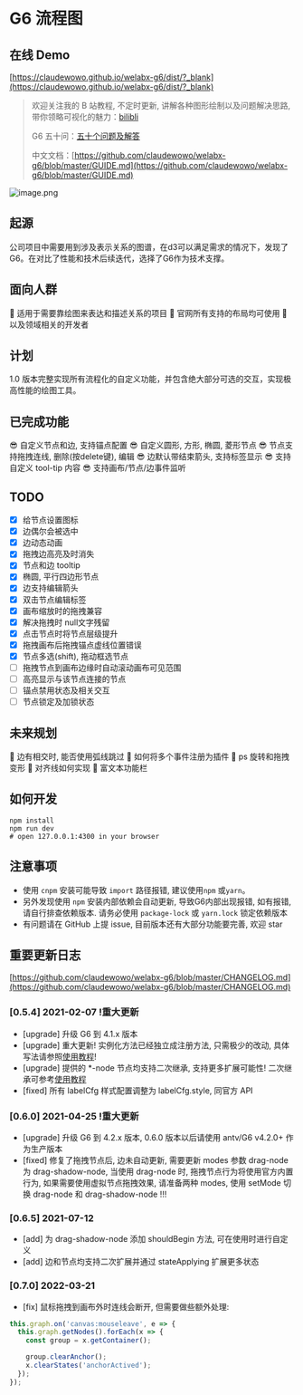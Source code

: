 # G6 流程图

## 在线 Demo

[https://claudewowo.github.io/welabx-g6/dist/?_blank](https://claudewowo.github.io/welabx-g6/dist/?_blank)
> 欢迎关注我的 B 站教程, 不定时更新, 讲解各种图形绘制以及问题解决思路, 带你领略可视化的魅力：[bilibli](http://www.bilibili.com/video/BV1YX4y1u7bB?share_medium=android&share_source=copy_link&bbid=XYECCEEEA651E106BC16F360C66C12F72B7CB&ts=1608714329434)
>
> G6 五十问：[五十个问题及解答](https://github.com/claudewowo/welabx-g6/blob/master/FAQ.md)
>
> 中文文档：[https://github.com/claudewowo/welabx-g6/blob/master/GUIDE.md](https://github.com/claudewowo/welabx-g6/blob/master/GUIDE.md)
​

![image.png](https://cdn.nlark.com/yuque/0/2021/png/566082/1628650308370-fd5bee09-cac2-4752-b1af-423382e04160.png#clientId=u4603bf6b-29eb-4&from=paste&height=723&id=Mkmiz&margin=%5Bobject%20Object%5D&name=image.png&originHeight=1446&originWidth=1580&originalType=binary&ratio=1&size=171292&status=done&style=none&taskId=u88aacbad-cb50-454a-9271-27a0b26b1a8&width=790)

## 起源

公司项目中需要用到涉及表示关系的图谱，在d3可以满足需求的情况下，发现了G6。在对比了性能和技术后续迭代，选择了G6作为技术支撑。
​

## 面向人群

🙋 适用于需要靠绘图来表达和描述关系的项目
🙋 官网所有支持的布局均可使用
🙋 以及领域相关的开发者
​

## 计划

1.0 版本完整实现所有流程化的自定义功能，并包含绝大部分可选的交互，实现极高性能的绘图工具。

## 已完成功能

😎 自定义节点和边, 支持锚点配置
😎 自定义圆形, 方形, 椭圆, 菱形节点
😎 节点支持拖拽连线, 删除(按delete键), 编辑
😎 边默认带结束箭头, 支持标签显示
😎 支持自定义 tool-tip 内容
😎 支持画布/节点/边事件监听

## TODO

- [x]  给节点设置图标
- [x]  边偶尔会被选中
- [x]  边动态动画
- [x]  拖拽边高亮及时消失
- [x]  节点和边 tooltip
- [x]  椭圆, 平行四边形节点
- [x]  边支持编辑箭头
- [x]  双击节点编辑标签
- [x]  画布缩放时的拖拽兼容
- [x]  解决拖拽时 null文字残留
- [x]  点击节点时将节点层级提升
- [x]  拖拽画布后拖拽锚点虚线位置错误
- [x]  节点多选(shift), 拖动框选节点
- [ ]  拖拽节点到画布边缘时自动滚动画布可见范围
- [ ]  高亮显示与该节点连接的节点
- [ ]  锚点禁用状态及相关交互
- [ ]  节点锁定及加锁状态

## 未来规划

🤔 边有相交时, 能否使用弧线跳过
🤔 如何将多个事件注册为插件
🤔 ps 旋转和拖拽变形
🤔 对齐线如何实现
🤔 富文本功能栏
​
## 如何开发

```shell
npm install
npm run dev
# open 127.0.0.1:4300 in your browser
```

## 注意事项

- 使用 `cnpm` 安装可能导致 `import` 路径报错, 建议使用`npm` 或`yarn`。
- 另外发现使用 `npm` 安装内部依赖会自动更新, 导致G6内部出现报错, 如有报错, 请自行排查依赖版本. 请务必使用 `package-lock` 或 `yarn.lock` 锁定依赖版本
- 有问题请在 GitHub 上提 issue, 目前版本还有大部分功能要完善, 欢迎 star
​

## 重要更新日志

[https://github.com/claudewowo/welabx-g6/blob/master/CHANGELOG.md](https://github.com/claudewowo/welabx-g6/blob/master/CHANGELOG.md)

### [0.5.4] 2021-02-07 !重大更新

- [upgrade] 升级 G6 到 4.1.x 版本
- [upgrade] 重大更新! 实例化方法已经独立成注册方法, 只需极少的改动, 具体写法请参照[使用教程](https://github.com/claudewowo/welabx-g6/blob/master/GUIDE.md)!
- [upgrade] 提供的 *-node 节点均支持二次继承, 支持更多扩展可能性! 二次继承可参考[使用教程](https://github.com/claudewowo/welabx-g6/blob/master/GUIDE.md#%E4%BA%8C%E6%AC%A1%E7%BB%A7%E6%89%BF)
- [fixed] 所有 labelCfg 样式配置调整为 labelCfg.style, 同官方 API

### [0.6.0] 2021-04-25 !重大更新

- [upgrade] 升级 G6 到 4.2.x 版本, 0.6.0 版本以后请使用 antv/G6 v4.2.0+ 作为生产版本
- [fixed] 修复了拖拽节点后, 边未自动更新, 需要更新 modes 参数 drag-node 为 drag-shadow-node, 当使用 drag-node 时, 拖拽节点行为将使用官方内置行为, 如果需要使用虚拟节点拖拽效果, 请准备两种 modes, 使用 setMode 切换 drag-node 和 drag-shadow-node !!!

### [0.6.5] 2021-07-12

- [add] 为 drag-shadow-node 添加 shouldBegin 方法, 可在使用时进行自定义
- [add] 边和节点均支持二次扩展并通过 stateApplying 扩展更多状态

### [0.7.0] 2022-03-21

- [fix] 鼠标拖拽到画布外时连线会断开, 但需要做些额外处理:

```js
this.graph.on('canvas:mouseleave', e => {
  this.graph.getNodes().forEach(x => {
    const group = x.getContainer();

    group.clearAnchor();
    x.clearStates('anchorActived');
  });
});
```
